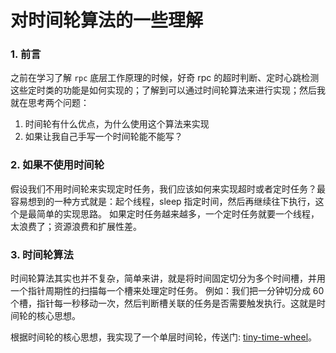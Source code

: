 # 对时间轮算法的一些理解
### 1. 前言
之前在学习了解 `rpc` 底层工作原理的时候，好奇 rpc 的超时判断、定时心跳检测这些定时类的功能是如何实现的；了解到可以通过时间轮算法来进行实现；然后我就在思考两个问题：
1. 时间轮有什么优点，为什么使用这个算法来实现
2. 如果让我自己手写一个时间轮能不能写？

### 2. 如果不使用时间轮
假设我们不用时间轮来实现定时任务，我们应该如何来实现超时或者定时任务？最容易想到的一种方式就是：起个线程，sleep 指定时间，然后再继续往下执行，这个是最简单的实现思路。
如果定时任务越来越多，一个定时任务就要一个线程，太浪费了；资源浪费和扩展性差。

### 3. 时间轮算法
时间轮算法其实也并不复杂，简单来讲，就是将时间固定切分为多个时间槽，并用一个指针周期性的扫描每一个槽来处理定时任务。
例如：我们把一分钟切分成 60 个槽，指针每一秒移动一次，然后判断槽关联的任务是否需要触发执行。这就是时间轮的核心思想。

根据时间轮的核心思想，我实现了一个单层时间轮，传送门: [tiny-time-wheel](https://github.com/OneCastle5280/tiny-time-wheel)。